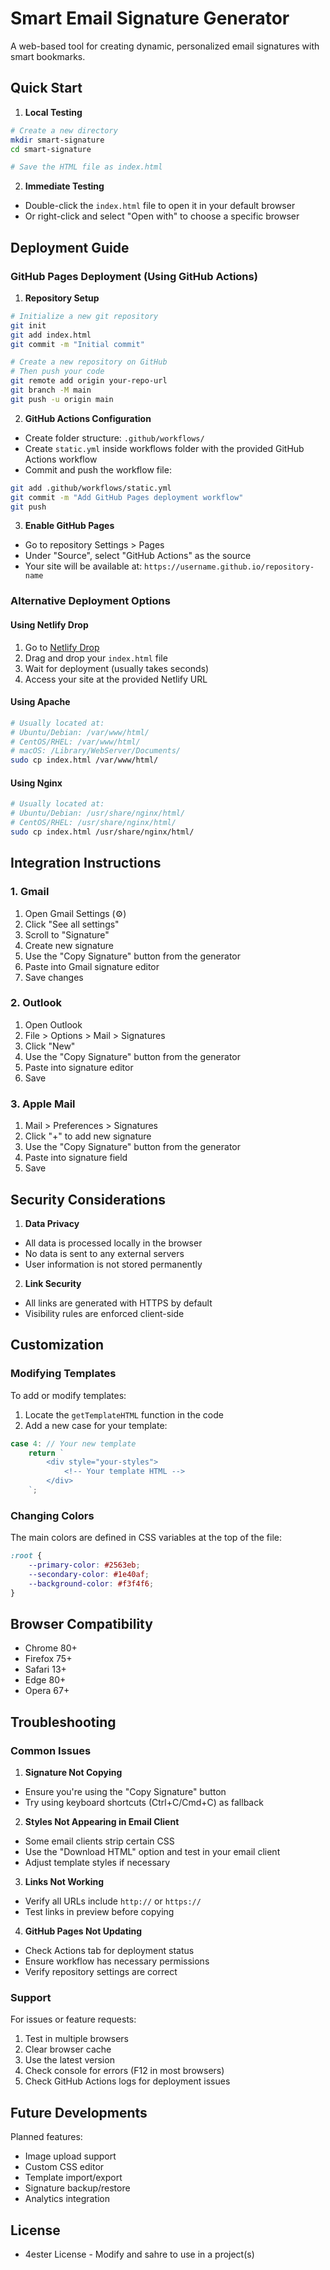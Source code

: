 # Smart Email Signature Generator
A web-based tool for creating dynamic, personalized email signatures with smart bookmarks.

## Quick Start
1. **Local Testing**
```bash
# Create a new directory
mkdir smart-signature
cd smart-signature

# Save the HTML file as index.html
```

2. **Immediate Testing**
- Double-click the `index.html` file to open it in your default browser
- Or right-click and select "Open with" to choose a specific browser

## Deployment Guide

### GitHub Pages Deployment (Using GitHub Actions)

1. **Repository Setup**
```bash
# Initialize a new git repository
git init
git add index.html
git commit -m "Initial commit"

# Create a new repository on GitHub
# Then push your code
git remote add origin your-repo-url
git branch -M main
git push -u origin main
```

2. **GitHub Actions Configuration**
- Create folder structure: `.github/workflows/`
- Create `static.yml` inside workflows folder with the provided GitHub Actions workflow
- Commit and push the workflow file:
```bash
git add .github/workflows/static.yml
git commit -m "Add GitHub Pages deployment workflow"
git push
```

3. **Enable GitHub Pages**
- Go to repository Settings > Pages
- Under "Source", select "GitHub Actions" as the source
- Your site will be available at: `https://username.github.io/repository-name`

### Alternative Deployment Options

#### Using Netlify Drop
1. Go to [Netlify Drop](https://app.netlify.com/drop)
2. Drag and drop your `index.html` file
3. Wait for deployment (usually takes seconds)
4. Access your site at the provided Netlify URL

#### Using Apache
```bash
# Usually located at:
# Ubuntu/Debian: /var/www/html/
# CentOS/RHEL: /var/www/html/
# macOS: /Library/WebServer/Documents/
sudo cp index.html /var/www/html/
```

#### Using Nginx
```bash
# Usually located at:
# Ubuntu/Debian: /usr/share/nginx/html/
# CentOS/RHEL: /usr/share/nginx/html/
sudo cp index.html /usr/share/nginx/html/
```

## Integration Instructions

### 1. Gmail
1. Open Gmail Settings (⚙️)
2. Click "See all settings"
3. Scroll to "Signature"
4. Create new signature
5. Use the "Copy Signature" button from the generator
6. Paste into Gmail signature editor
7. Save changes

### 2. Outlook
1. Open Outlook
2. File > Options > Mail > Signatures
3. Click "New"
4. Use the "Copy Signature" button from the generator
5. Paste into signature editor
6. Save

### 3. Apple Mail
1. Mail > Preferences > Signatures
2. Click "+" to add new signature
3. Use the "Copy Signature" button from the generator
4. Paste into signature field
5. Save

## Security Considerations

1. **Data Privacy**
- All data is processed locally in the browser
- No data is sent to any external servers
- User information is not stored permanently

2. **Link Security**
- All links are generated with HTTPS by default
- Visibility rules are enforced client-side

## Customization

### Modifying Templates
To add or modify templates:

1. Locate the `getTemplateHTML` function in the code
2. Add a new case for your template:
```javascript
case 4: // Your new template
    return `
        <div style="your-styles">
            <!-- Your template HTML -->
        </div>
    `;
```

### Changing Colors
The main colors are defined in CSS variables at the top of the file:
```css
:root {
    --primary-color: #2563eb;
    --secondary-color: #1e40af;
    --background-color: #f3f4f6;
}
```

## Browser Compatibility
- Chrome 80+
- Firefox 75+
- Safari 13+
- Edge 80+
- Opera 67+

## Troubleshooting

### Common Issues

1. **Signature Not Copying**
- Ensure you're using the "Copy Signature" button
- Try using keyboard shortcuts (Ctrl+C/Cmd+C) as fallback

2. **Styles Not Appearing in Email Client**
- Some email clients strip certain CSS
- Use the "Download HTML" option and test in your email client
- Adjust template styles if necessary

3. **Links Not Working**
- Verify all URLs include `http://` or `https://`
- Test links in preview before copying

4. **GitHub Pages Not Updating**
- Check Actions tab for deployment status
- Ensure workflow has necessary permissions
- Verify repository settings are correct

### Support

For issues or feature requests:
1. Test in multiple browsers
2. Clear browser cache
3. Use the latest version
4. Check console for errors (F12 in most browsers)
5. Check GitHub Actions logs for deployment issues

## Future Developments
Planned features:
- Image upload support
- Custom CSS editor
- Template import/export
- Signature backup/restore
- Analytics integration

## License
- 4ester License - Modify and sahre to use in a project(s)
